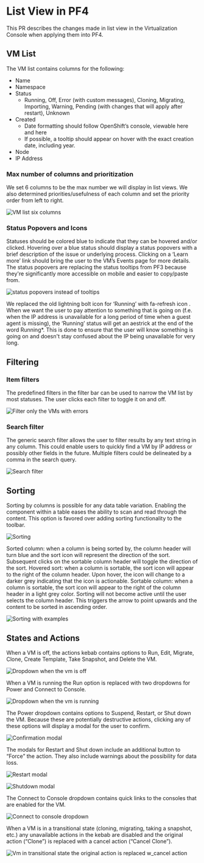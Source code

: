 # List View in PF4

This PR describes the changes made in list view in the Virtualization Console when applying them into PF4.

## VM List

The VM list contains columns for the following:

* Name
* Namespace
* Status
  * Running, Off, Error (with custom messages), Cloning, Migrating, Importing, Warning, Pending (with changes that will apply after restart), Unknown
* Created
  * Date formatting should follow OpenShift’s console, viewable here and here
  * If possible, a tooltip should appear on hover with the exact creation date, including year.
* Node
* IP Address

### Max number of columns and prioritization

We set 6 columns to be the max number we will display in list views. We also determined priorities/usefulness of each column and set the priority order from left to right.

![VM list six columns](img/vmlist.png)

### Status Popovers and Icons

Statuses should be colored blue to indicate that they can be hovered and/or clicked.
Hovering over a blue status should display a status popovers with a brief description of the issue or underlying process. Clicking on a ‘Learn more’ link should bring the user to the VM’s Events page for more details.
The status popovers are replacing the status tooltips from PF3 because they're significantly more accessible on mobile and easier to copy/paste from.

![status popovers instead of tooltips](img/statuspopovers.png)

We replaced the old lightning bolt icon for ‘Running’ with fa-refresh icon .
When we want the user to pay attention to something that is going on (f.e. when the IP address is unavailable for a long period of time when a guest agent is missing), the ‘Running’ status will get an aestrick at the end of the word Running*. This is done to ensure that the user will know something is going on and doesn't stay confused about the IP being unavailable for very long.

## Filtering

### Item filters

The predefined filters in the filter bar can be used to narrow the VM list by most statuses. The user clicks each filter to toggle it on and off.

![Filter only the VMs with errors](img/itemfiltererror.png)

### Search filter

The generic search filter allows the user to filter results by any text string in any column. This could enable users to quickly find a VM by IP address or possibly other fields in the future. Multiple filters could be delineated by a comma in the search query.

![Search filter](img/searchfilter.png)

## Sorting

Sorting by columns is possible for any data table variation. Enabling the component within a table eases the ability to scan and read through the content. This option is favored over adding sorting functionality to the toolbar.

![Sorting](img/sorting.png)

Sorted column: when a column is being sorted by, the column header will turn blue and the sort icon will represent the direction of the sort. Subsequent clicks on the sortable column header will toggle the direction of the sort.
Hovered sort: when a column is sortable, the sort icon will appear to the right of the column header. Upon hover, the icon will change to a darker grey indicating that the icon is actionable.
Sortable column: when a column is sortable, the sort icon will appear to the right of the column header in a light grey color. Sorting will not become active until the user selects the column header. This triggers the arrow to point upwards and the content to be sorted in ascending order.

![Sorting with examples](img/sorting2.png)

## States and Actions

When a VM is off, the actions kebab contains options to Run, Edit, Migrate, Clone, Create Template, Take Snapshot, and Delete the VM.

![Dropdown when the vm is off](img/vmlistdropdownoff.png)

When a VM is running the Run option is replaced with two dropdowns for Power and Connect to Console.

![Dropdown when the vm is running](img/dropdownpower.png)

The Power dropdown contains options to Suspend, Restart, or Shut down the VM. Because these are potentially destructive actions, clicking any of these options will display a modal for the user to confirm.

![Confirmation modal](img/confirmationmodal.png)

The modals for Restart and Shut down include an additional button to “Force” the action. They also include warnings about the possibility for data loss.

![Restart modal](img/restartmodal.png)

![Shutdown modal](img/shutdownmodal.png)

The Connect to Console dropdown contains quick links to the consoles that are enabled for the VM.

![Connect to console dropdown](img/connecttoconsoledropdown.png)

When a VM is in a transitional state (cloning, migrating, taking a snapshot, etc.) any unavailable actions in the kebab are disabled and the original action (“Clone”) is replaced with a cancel action (“Cancel Clone”).

![Vm in transitional state the original action is replaced w_cancel action](img/transitionalstatemenu.png)

